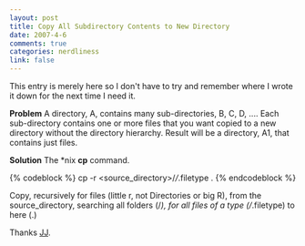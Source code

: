 ```yaml
--- 
layout: post
title: Copy All Subdirectory Contents to New Directory
date: 2007-4-6
comments: true
categories: nerdliness
link: false
---
```

This entry is merely here so I don't have to try and remember where I wrote it down for the next time I need it.

<strong>Problem</strong>
A directory, A, contains many sub-directories, B, C, D, .... Each sub-directory contains one or more files that you want copied to a new directory without the directory hierarchy. Result will be a directory, A1, that contains just files.

<strong>Solution</strong>
The *nix <strong>cp</strong> command.

{% codeblock %}
cp -r &lt;source_directory&gt;/*/*.filetype .
{% endcodeblock %}

Copy, recursively for files (little r, not Directories or big R), from the source_directory, searching all folders (/*), for all files of a type (/*.filetype) to here (.)

Thanks <a href="http://blueyak.org" title="blue yak">JJ</a>.
